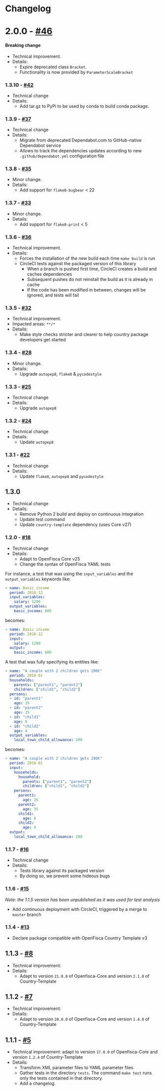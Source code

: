 # Changelog

# 2.0.0 - [#46](https://github.com/openfisca/extension-template/pull/46)

#### Breaking change

* Technical improvement.
* Details:
  - Expire deprecated class `Bracket`.
  - Functionality is now provided by `ParameterScaleBracket`

### 1.3.10 - [#42](https://github.com/openfisca/extension-template/pull/42)

* Technical change
* Details:
  - Add tar.gz to PyPi to be used by conda to build conda package.

### 1.3.9 - [#37](https://github.com/openfisca/extension-template/pull/37)

* Technical change
* Details:
  - Migrate from deprecated Dependabot.com to GitHub-native Dependabot service
  - Allows to track the dependencies updates according to new `.github/dependabot.yml` configuration file

### 1.3.8 - [#35](https://github.com/openfisca/extension-template/pull/35)

* Minor change.
* Details:
  - Add support for `flake8-bugbear` < 22

### 1.3.7 - [#33](https://github.com/openfisca/extension-template/pull/33)

* Minor change.
* Details:
  - Add support for `flake8-print` < 5

### 1.3.6 - [#36](https://github.com/openfisca/extension-template/pull/36)

* Technical improvement.
* Details:
  - Forces the installation of the new build each time `make build` is run
  - CircleCI tests against the packaged version of this library
    - When a branch is pushed first time, CircleCI creates a build and caches dependencies
    - Subsequent pushes do not reinstall the build as it is already in cache
    - If the code has been modified in between, changes will be ignored, and tests will fail

### 1.3.5 - [#32](https://github.com/openfisca/extension-template/pull/32)

* Technical improvement.
* Impacted areas: `**/*`
* Details:
  - Make style checks stricter and clearer to help country package developers get started

### 1.3.4 - [#28](https://github.com/openfisca/extension-template/pull/28)

* Minor change.
* Details:
  - Upgrade `autopep8`, `flake8` & `pycodestyle`

### 1.3.3 - [#25](https://github.com/openfisca/extension-template/pull/25)

* Technical change
* Details:
  - Upgrade `autopep8`

### 1.3.2 - [#24](https://github.com/openfisca/extension-template/pull/24)

* Technical change
* Details:
  - Update `autopep8`

### 1.3.1 - [#22](https://github.com/openfisca/extension-template/pull/22)

* Technical change
* Details:
  - Update `flake8`, `autopep8` and `pycodestyle`

## 1.3.0

* Technical change
* Details:
  - Remove Python 2 build and deploy on continuous integration
  - Update test command
  - Update `country-template` dependency (uses Core v27)


### 1.2.0 - [#18](https://github.com/openfisca/extension-template/pull/18)

* Technical change
* Details:
  - Adapt to OpenFisca Core v25
  - Change the syntax of OpenFisca YAML tests

For instance, a test that was using the `input_variables` and the `output_variables` keywords like:

```yaml
- name: Basic income
  period: 2016-12
  input_variables:
    salary: 1200
  output_variables:
    basic_income: 600
```

becomes:

```yaml
- name: Basic income
  period: 2016-12
  input:
    salary: 1200
  output:
    basic_income: 600
```

A test that was fully specifying its entities like:

```yaml
- name: "A couple with 2 children gets 200€"
  period: 2016-01
  households:
    parents: ["parent1", "parent2"]
    children: ["child1", "child2"]
  persons:
  - id: "parent1"
    age: 35
  - id: "parent2"
    age: 35
  - id: "child1"
    age: 8
  - id: "child2"
    age: 4
  output_variables:
    local_town_child_allowance: 200
```

becomes:

```yaml
- name: "A couple with 2 children gets 200€"
  period: 2016-01
  input:
    households:
      household:
        parents: ["parent1", "parent2"]
        children: ["child1", "child2"]
    persons:
      parent1:
        age: 35
      parent2:
        age: 35
      child1:
        age: 8
      child2:
        age: 4
  output:
    local_town_child_allowance: 200
```

### 1.1.7 - [#16](https://github.com/openfisca/extension-template/pull/16)

* Technical change
* Details:
  - Tests library against its packaged version
  - By doing so, we prevent some hideous bugs

### 1.1.6 - [#15](https://github.com/openfisca/extension-template/pull/15)

_Note: the 1.1.5 version has been unpublished as it was used for test analysis_

* Add continuous deployment with CircleCI, triggered by a merge to `master` branch

### 1.1.4 - [#13](https://github.com/openfisca/extension-template/pull/13)

* Declare package compatible with OpenFisca Country Template v3

## 1.1.3 - [#8](https://github.com/openfisca/extension-template/pull/8)

* Technical improvement:
* Details:
  - Adapt to version `21.0.0` of Openfisca-Core and version `2.1.0` of Country-Template

## 1.1.2 - [#7](https://github.com/openfisca/extension-template/pull/7)

* Technical improvement:
* Details:
  - Adapt to version `20.0.0` of Openfisca-Core and version `1.4.0` of Country-Template

## 1.1.1 - [#5](https://github.com/openfisca/extension-template/pull/5)

* Technical improvement: adapt to version `17.0.0` of Openfisca-Core and version `1.2.4` of Country-Template
* Details:
  - Transform XML parameter files to YAML parameter files.
  - Gather tests in the directory `tests`. The command `make test` runs only the tests contained in that directory.
  - Add a changelog.
